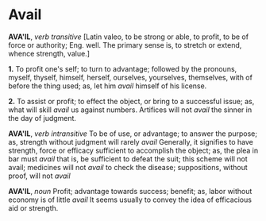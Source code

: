 # Avail

**AVA'IL**, _verb transitive_ \[Latin valeo, to be strong or able, to profit, to be of force or authority; Eng. well. The primary sense is, to stretch or extend, whence strength, value.\]

**1.** To profit one's self; to turn to advantage; followed by the pronouns, myself, thyself, himself, herself, ourselves, yourselves, themselves, with of before the thing used; as, let him _avail_ himself of his license.

**2.** To assist or profit; to effect the object, or bring to a successful issue; as, what will skill _avail_ us against numbers. Artifices will not _avail_ the sinner in the day of judgment.

**AVA'IL**, _verb intransitive_ To be of use, or advantage; to answer the purpose; as, strength without judgment will rarely _avail_ Generally, it signifies to have strength, force or efficacy sufficient to accomplish the object; as, the plea in bar must _avail_ that is, be sufficient to defeat the suit; this scheme will not avail; medicines will not _avail_ to check the disease; suppositions, without proof, will not _avail_

**AVA'IL**, _noun_ Profit; advantage towards success; benefit; as, labor without economy is of little _avail_ It seems usually to convey the idea of efficacious aid or strength.